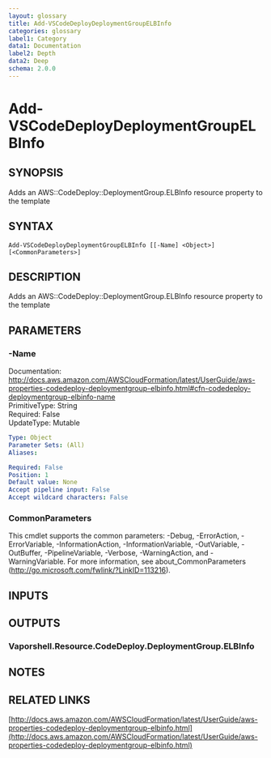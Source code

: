 ```yaml
---
layout: glossary
title: Add-VSCodeDeployDeploymentGroupELBInfo
categories: glossary
label1: Category
data1: Documentation
label2: Depth
data2: Deep
schema: 2.0.0
---
```


# Add-VSCodeDeployDeploymentGroupELBInfo

## SYNOPSIS
Adds an AWS::CodeDeploy::DeploymentGroup.ELBInfo resource property to the template

## SYNTAX

```
Add-VSCodeDeployDeploymentGroupELBInfo [[-Name] <Object>] [<CommonParameters>]
```

## DESCRIPTION
Adds an AWS::CodeDeploy::DeploymentGroup.ELBInfo resource property to the template

## PARAMETERS

### -Name
Documentation: http://docs.aws.amazon.com/AWSCloudFormation/latest/UserGuide/aws-properties-codedeploy-deploymentgroup-elbinfo.html#cfn-codedeploy-deploymentgroup-elbinfo-name    
PrimitiveType: String    
Required: False    
UpdateType: Mutable

```yaml
Type: Object
Parameter Sets: (All)
Aliases:

Required: False
Position: 1
Default value: None
Accept pipeline input: False
Accept wildcard characters: False
```

### CommonParameters
This cmdlet supports the common parameters: -Debug, -ErrorAction, -ErrorVariable, -InformationAction, -InformationVariable, -OutVariable, -OutBuffer, -PipelineVariable, -Verbose, -WarningAction, and -WarningVariable.
For more information, see about_CommonParameters (http://go.microsoft.com/fwlink/?LinkID=113216).

## INPUTS

## OUTPUTS

### Vaporshell.Resource.CodeDeploy.DeploymentGroup.ELBInfo

## NOTES

## RELATED LINKS

[http://docs.aws.amazon.com/AWSCloudFormation/latest/UserGuide/aws-properties-codedeploy-deploymentgroup-elbinfo.html](http://docs.aws.amazon.com/AWSCloudFormation/latest/UserGuide/aws-properties-codedeploy-deploymentgroup-elbinfo.html)

